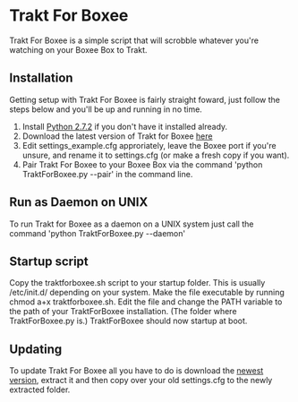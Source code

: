 Trakt For Boxee
===============

Trakt For Boxee is a simple script that will scrobble whatever you're watching
on your Boxee Box to Trakt.

Installation
------------
Getting setup with Trakt For Boxee is fairly straight foward, just follow the steps below and you'll be up and running in no time.

1. Install [Python 2.7.2](http://python.org/download/releases/2.7.2/) if you don't have it installed already.
2. Download the latest version of Trakt for Boxee [here](https://github.com/cold12/Trakt-for-Boxee/zipball/master)
3. Edit settings_example.cfg approriately, leave the Boxee port if you're unsure, and rename it to settings.cfg (or make a fresh copy if you want).
4. Pair Trakt For Boxee to your Boxee Box via the command 'python TraktForBoxee.py --pair' in the command line.

Run as Daemon on UNIX
---------------------
To run Trakt for Boxee as a daemon on a UNIX system just call the command 'python TraktForBoxee.py --daemon'

Startup script
--------------
Copy the traktforboxee.sh script to your startup folder. This is usually /etc/init.d/ depending on your system.
Make the file executable by running chmod a+x traktforboxee.sh.
Edit the file and change the PATH variable to the path of your TraktForBoxee installation. (The folder where TraktForBoxee.py is.)
TraktForBoxee should now startup at boot.

Updating
--------
To update Trakt For Boxee all you have to do is download the [newest version](https://github.com/cold12/Trakt-for-Boxee/zipball/master),
extract it and then copy over your old settings.cfg to the newly extracted folder.
